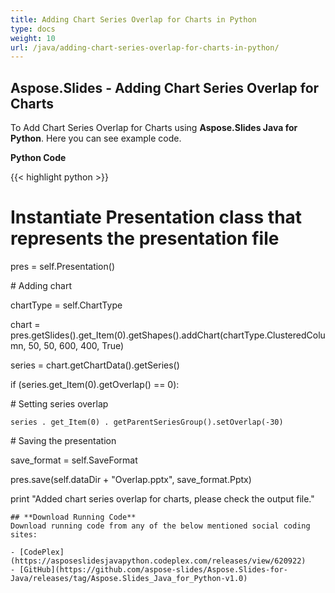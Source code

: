 ```yaml
---
title: Adding Chart Series Overlap for Charts in Python
type: docs
weight: 10
url: /java/adding-chart-series-overlap-for-charts-in-python/
---
```


## **Aspose.Slides - Adding Chart Series Overlap for Charts**
To Add Chart Series Overlap for Charts using **Aspose.Slides Java for Python**. Here you can see example code.

**Python Code**

{{< highlight python >}}

 # Instantiate Presentation class that represents the presentation file

pres = self.Presentation()

\# Adding chart

chartType = self.ChartType

chart = pres.getSlides().get_Item(0).getShapes().addChart(chartType.ClusteredColumn, 50, 50, 600, 400, True)

series = chart.getChartData().getSeries()

if (series.get_Item(0).getOverlap() == 0):

\# Setting series overlap

    series . get_Item(0) . getParentSeriesGroup().setOverlap(-30)


\# Saving the presentation

save_format = self.SaveFormat

pres.save(self.dataDir + "Overlap.pptx", save_format.Pptx)

print "Added chart series overlap for charts, please check the output file."

```
## **Download Running Code**
Download running code from any of the below mentioned social coding sites:

- [CodePlex](https://asposeslidesjavapython.codeplex.com/releases/view/620922)
- [GitHub](https://github.com/aspose-slides/Aspose.Slides-for-Java/releases/tag/Aspose.Slides_Java_for_Python-v1.0)
